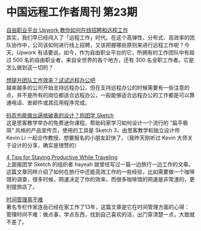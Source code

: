# 中国远程工作者周刊 第23期

[自由职业平台 Upwork 教你如何在线招聘和远程工作][a1]  
其实，我们早已经闯入了「远程工作」时代。在这个高弹性、分布式、高效率的团队协作中，公司该如何进行线上招聘，又该把握哪些原则来进行远程工作呢？今天，Upwork 有话要说。如今，作为自由职业平台的它，所拥有的工作团队中有超过 500 名的自由职业者，来自全世界的各个地方，还有 300 名全职工作者。它是怎么做到这一切的？

[想提升团队工作效率？试试远程办公吧][a2]  
越来越多的公司开始支持远程办公，但在支持远程办公的时候需要有一些注意的点，并不是所有的岗位都适合远程办公，一般能够适合远程办公的工作都是可以靠通电话、发邮件或其应用程序完成。

[码农也能做出逼格破表的设计？抱团学 Sketch][a3]  
这是思客教学举办的免费迷你课程，帮助码家学习如何设计一个流行的 “扁平极简” 风格的产品宣传页，使用的工具是 Sketch 3，由思客教学和独立设计师 Kevin Li 一起合作教授，想要报名的小朋友赶快了。（我昨天刚听过 Kevin 大师关于设计的分享，确实是很赞的）

[4 Tips for Staying Productive While Traveling][a4]  
上面报团学 Sketch 的组织者 hayeah 就曾经写过一篇一边旅行一边工作的文章。这篇文章同样介绍了如何在旅行中还能高效工作的一些经验，比如需要做一个咖啡馆的调查，很多时候，网速决定了你的效率，而很多咖啡馆的网速是非常渣的，更别提旅店了。

[时间管理真不难][a5]  
著名专栏作家连岳已经在家工作了13年，这篇文章是它在时间管理方面的心得：管理时间不难：做点事，学点东西，找到自己喜欢的活，出门穿清楚一点，大致就不差了。

[a1]: http://tech2ipo.com/99198
[a2]: http://www.lieyunwang.com/archives/87611
[a3]: http://yizaoyiwan.com/discussion/428/
[a4]: http://tech.co/4-tips-staying-productive-traveling-2015-05
[a5]: http://dwz.cn/RzR2n